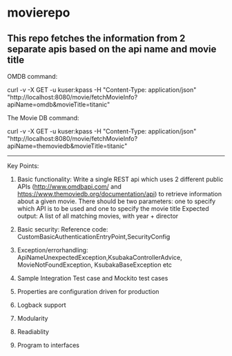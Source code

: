 # movierepo
This repo fetches the information from 2 separate apis  based on the api name and movie title
------------------------------------------------------------------------------------------------------------------------------------------

OMDB command:


curl -v -X GET -u kuser:kpass -H "Content-Type: application/json" "http://localhost:8080/movie/fetchMovieInfo?apiName=omdb&movieTitle=titanic"


The Movie DB command:

curl -v -X GET -u kuser:kpass -H "Content-Type: application/json" "http://localhost:8080/movie/fetchMovieInfo?apiName=themoviedb&movieTitle=titanic"

------------------------------------------------------------------------------------------------------------------------------------------

Key Points:
1. Basic functionality: 
Write a single REST api which uses 2 different public APIs (http://www.omdbapi.com/ and https://www.themoviedb.org/documentation/api) to retrieve information about a given movie.
There should be two parameters: one to specify which API is to be used and one to specify the movie title
Expected output: A list of all matching movies, with year + director

2. Basic security: Reference code:  CustomBasicAuthenticationEntryPoint,SecurityConfig
3. Exception/errorhandling: ApiNameUnexpectedException,KsubakaControllerAdvice, MovieNotFoundException, KsubakaBaseException etc
4. Sample Integration Test case and Mockito test cases
5. Properties are configuration driven for production
6. Logback support
7. Modularity
8. Readiablity 
9. Program to interfaces
